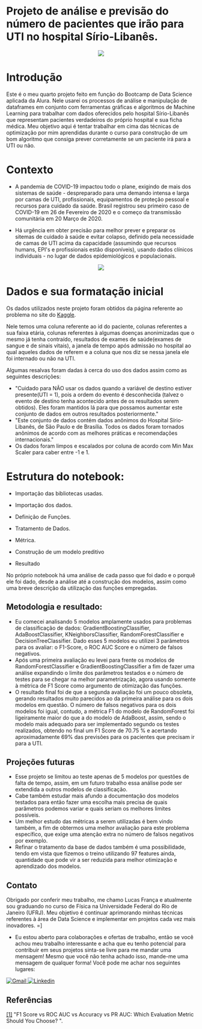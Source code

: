 # Projeto de análise e previsão do número de pacientes que irão para UTI no hospital Sírio-Libanês.

<p align="center"><img src=https://agenciapara.com.br/midias/2021/grandes/up_ag_24788_5973351a-687b-7fe9-6463-644f12ee2d5d.jpg?quality=70&strip=info&resize=680,453 </p> 

# **Introdução**

Este é o meu quarto projeto feito em função do Bootcamp de Data Science aplicada da Alura. Nele usarei os processos de análise e manipulação de dataframes em conjunto com ferramentas gráficas e algoritmos de Machine Learning para trabalhar com dados oferecidos pelo hospital Sírio-Libanês que representam pacientes verdadeiros do próprio hospital e sua ficha médica. Meu objetivo aqui é tentar trabalhar em cima das técnicas de optimização por mim aprendidas durante o curso para construção de um bom algoritmo que consiga prever corretamente se um paciente irá para a UTI ou não.

# **Contexto**
  
- A pandemia de COVID-19 impactou todo o plane, exigindo de mais dos sistemas de saúde - despreparado para uma demando intensa e larga por camas de UTI, profissionais, equipamentos de proteção pessoal e recursos para cuidado da saúde.
Brasil registrou seu primeiro caso de COVID-19 em 26 de Fevereiro de 2020 e o começo da transmissão comunitária em 20 Março de 2020.
  
- Há urgência em obter precisão para melhor prever e preparar os sitemas de cuidado à saúde e evitar colapso, definido pela necessidade de camas de UTI acima da capacidade (assumindo que recursos humans, EPI's e profissionais estão disponíveis), usando dados clínicos individuais - no lugar de dados epidemiológicos e populacionais.
  
<p align="center"><img src=https://img.medscape.com/thumbnail_library/cdc_200313_flatten_the_curve_800x450.jpg?quality=70&strip=info&resize=680,453 </p> 
  
# **Dados e sua formatação inicial**

Os dados utilizados neste projeto foram obtidos da página referente ao problema no site do [Kaggle](https://neptune.ai/blog/f1-score-accuracy-roc-auc-pr-auc#slideDown).

Nele temos uma coluna referente ao id do paciente, colunas referentes a sua faixa etária, colunas referentes à algumas doenças anonimizadas que o mesmo já tenha contraído, resultados de exames de saúde(exames de sangue e de sinais vitais), a janela de tempo após admissão no hospital ao qual aqueles dados de referem e a coluna que nos diz se nessa janela ele foi internado ou não na UTI.

Algumas resalvas foram dadas à cerca do uso dos dados assim como as seguintes descrições:
  
  - "Cuidado para NÃO usar os dados quando a variável de destino estiver presente(UTI = 1), pois a ordem do evento é desconhecida (talvez o evento de destino tenha acontecido antes de os resultados serem obtidos). Eles foram mantidos lá para que possamos aumentar este conjunto de dados em outros resultados posteriormente."
  - "Este conjunto de dados contém dados anônimos do Hospital Sírio-Libanês, de São Paulo e de Brasília. Todos os dados foram tornados anônimos de acordo com as melhores práticas e recomendações internacionais."
  - Os dados foram limpos e escalados por coluna de acordo com Min Max Scaler para caber entre -1 e 1.

# **Estrutura do notebook:**

- Importação das bibliotecas usadas.

- Importação dos dados.

- Definição de Funções.

- Tratamento de Dados.

- Métrica.

- Construção de um modelo preditivo

- Resultado
  
No próprio notebook há uma análise de cada passo que foi dado e o porquê ele foi dado, desde a análise até a construção dos modelos, assim como uma breve descrição da utilização das funções empregadas.
  
## **Metodologia e resultado:**

- Eu comecei analisando 5 modelos amplamente usados para problemas de classificação de dados: GradientBoostingClassifier, AdaBoostClassifier, KNeighborsClassifier, RandomForestClassifier e DecisionTreeClassifier. Dado esses 5 modelos eu utilizei 3 parâmetros para os avaliar: o F1-Score, o ROC AUC Score e o número de falsos negativos.
- Após uma primeira avaliação eu levei para frente os modelos de RandomForestClassifier e GradientBoostingClassifier a fim de fazer uma análise expandindo o limite dos parâmetros testados e o número de testes para se chegar na melhor parametrização, agora usando somente à métrica de F1 Score como argumento de otimização das funções.
- O resultado final foi de que a segunda avaliação foi um pouco obsoleta, gerando resultados muito parecidos ao da primeira análise para os dois modelos em questão. O número de falsos negativos para os dois modelos foi igual, contudo, a métrica F1 do modelo de RandomForest foi ligeiramente maior do que a do modelo de AdaBoost, assim, sendo o modelo mais adequado para ser implementado segundo os testes realizados, obtendo no final um F1 Score de 70.75 % e acertando aproximadamente 69% das previsões para os pacientes que precisam ir para a UTI.

## **Projeções futuras**

  - Esse projeto se limitou ao teste apenas de 5 modelos por questões de falta de tempo, assim, em um futuro trabalho essa análise pode ser extendida a outros modelos de classificação.
  - Cabe também estudar mais afundo a documentação dos modelos testados para então fazer uma escolha mais precisa de quais parâmetros podemos variar e quais seriam os melhores limites possíveis.
  - Um melhor estudo das métricas a serem utilizadas é bem vindo também, a fim de obtermos uma melhor avaliação para este problema específico, que exige uma atenção extra no número de falsos negativos por exemplo.
  - Refinar o tratamento da base de dados também é uma possibilidade, tendo em vista que fizemos o treino utilizando 97 features ainda, quantidade que pode vir a ser reduzida para melhor otimização e aprendizado dos modelos.

## **Contato**

Obrigado por conferir meu trabalho, me chamo Lucas França e atualmente sou graduando no curso de Física na Universidade Federal do Rio de Janeiro (UFRJ). Meu objetivo é continuar aprimorando minhas técnicas referentes à área de Data Science e implementar em projetos cada vez mais inovadores. =]

- Eu estou aberto para colaborações e ofertas de trabalho, então se você achou meu trabalho interessante e acha que eu tenho potencial para contribuir em seus projetos sinta-se livre para me mandar uma mensagem! Mesmo que você não tenha achado isso, mande-me uma mensagem de qualquer forma! Você pode me achar nos seguintes lugares:

<p>
  <a href="mailto:lucas.c.franca@gmail.com?Subject=From%20github">
    <img alt="Gmail" src="https://img.shields.io/badge/gmail-EA4335?logo=gmail&logoColor=white&style=for-the-badge" />
  </a>
  <a href="https://www.linkedin.com/in/lucas-fran%C3%A7a-83133016b/"><img alt="Linkedin" src="https://img.shields.io/badge/linkedin-0077B5?logo=linkedin&logoColor=white&style=for-the-badge" /></a>
</p>
  

## **Referências**

[[1]](https://neptune.ai/blog/f1-score-accuracy-roc-auc-pr-auc#slideDown) "F1 Score vs ROC AUC vs Accuracy vs PR AUC: Which Evaluation Metric Should You Choose?    ".
